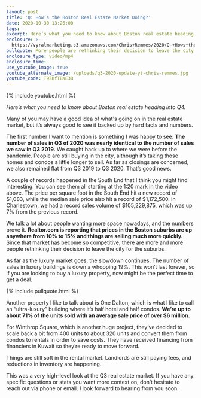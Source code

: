 ```yaml
---
layout: post
title: 'Q: How’s the Boston Real Estate Market Doing?'
date: 2020-10-30 13:26:00
tags:
excerpt: Here’s what you need to know about Boston real estate heading into Q4.
enclosure: >-
  https://vyralmarketing.s3.amazonaws.com/Chris+Remmes/2020/Q-+Hows+the+Boston+Real+Estate+Market+Doing_.mp4
pullquote: More people are rethinking their decision to leave the city.
enclosure_type: video/mp4
enclosure_time:
use_youtube_image: true
youtube_alternate_image: /uploads/q3-2020-update-yt-chris-remmes.jpg
youtube_code: T9ZBfTEKE38
---
```


{% include youtube.html %}

*Here’s what you need to know about Boston real estate heading into Q4.*

Many of you may have a good idea of what's going on in the real estate market, but it’s always good to see it backed up by hard facts and numbers.

The first number I want to mention is something I was happy to see: **The number of sales in Q3 of 2020 was nearly identical to the number of sales we saw in Q3 2019.** We caught back up to where we were before the pandemic. People are still buying in the city, although it’s taking those homes and condos a little longer to sell. As far as closings are concerned, we also remained flat from Q3 2019 to Q3 2020. That’s good news.

A couple of records happened in the South End that I think you might find interesting. You can see them all starting at the 1:20 mark in the video above. The price per square foot in the South End hit a new record of $1,083, while the median sale price also hit a record of $1,172,500. In Charlestown, we had a record sales volume of $105,229,875, which was up 7% from the previous record.&nbsp;

We talk a lot about people wanting more space nowadays, and the numbers prove it. **Realtor.com is reporting that prices in the Boston suburbs are up anywhere from 10% to 15% and things are selling much more quickly.** Since that market has become so competitive, there are more and more people rethinking their decision to leave the city for the suburbs.

As far as the luxury market goes, the slowdown continues. The number of sales in luxury buildings is down a whopping 19%. This won’t last forever, so if you are looking to buy a luxury property, now might be the perfect time to get a deal.

{% include pullquote.html %}

Another property I like to talk about is One Dalton, which is what I like to call an “ultra-luxury” building where it’s half hotel and half condos. **We’re up to about 71% of the units sold with an average sale price of over $6 million.**

For Winthrop Square, which is another huge project, they’ve decided to scale back a bit from 400 units to about 320 units and convert them from condos to rentals in order to save costs. They have received financing from financiers in Kuwait so they’re ready to move forward.

Things are still soft in the rental market. Landlords are still paying fees, and reductions in inventory are happening.

This was a very high-level look at the Q3 real estate market. If you have any specific questions or stats you want more context on, don’t hesitate to reach out via phone or email. I look forward to hearing from you soon.